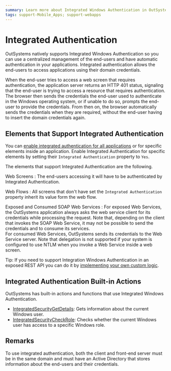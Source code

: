 ```yaml
---
summary: Learn more about Integrated Windows Authentication in OutSystems.
tags: support-Mobile_Apps; support-webapps
---
```


# Integrated Authentication

OutSystems natively supports Integrated Windows Authentication so you can use a centralized management of the end-users and have automatic authentication in your applications. Integrated authentication allows the end-users to access applications using their domain credentials.

When the end-user tries to access a web screen that requires authentication, the application server returns an HTTP 401 status, signaling that the end-user is trying to access a resource that requires authentication. The browser then sends the credentials the end-user used to authenticate in the Windows operating system, or if unable to do so, prompts the end-user to provide the credentials. From then on, the browser automatically sends the credentials when they are required, without the end-user having to insert the domain credentials again.


## Elements that Support Integrated Authentication

You can [enable integrated authentication for all applications](configure-active-directory.md) or for specific elements inside an application. Enable Integrated Authentication for specific elements by setting their `Integrated Authentication` property to `Yes`. 

The elements that support Integrated Authentication are the following.

Web Screens
:   The end-users accessing it will have to be authenticated by Integrated Authentication.

Web Flows
:   All screens that don't have set the `Integrated Authentication` property inherit its value form the web flow.

Exposed and Consumed SOAP Web Services
:   For exposed Web Services, the OutSystems application always asks the web service client for its credentials while processing the request. Note that, depending on the client that invokes the SOAP Web Service, it may not be possible to send the credentials and to consume its services.  
    For consumed Web Services, OutSystems sends its credentials to the Web Service server. Note that delegation is not supported if your system is configured to use NTLM when you invoke a Web Service inside a web screen.

Tip: If you need to support Integration Windows Authentication in an exposed REST API you can do it by [implementing your own custom logic](../../../../extensibility-and-integration/rest/expose-rest-apis/add-custom-authentication-to-an-exposed-rest-api.md).


## Integrated Authentication Built-in Actions

OutSystems has built-in actions and functions that use Integrated Windows Authentication.

* [IntegratedSecurityGetDetails](<../../../../ref/apis/auto/system-actions.final.md#IntegratedSecurityGetDetails>): Gets information about the current Windows user.
* [IntegratedSecurityCheckRole](<../../../../ref/apis/auto/system-actions.final.md#IntegratedSecurityCheckRole>): Checks whether the current Windows user has access to a specific Windows role.


## Remarks

To use integrated authentication, both the client and front-end server must be in the same domain and must have an Active Directory that stores information about the end-users and their credentials.
